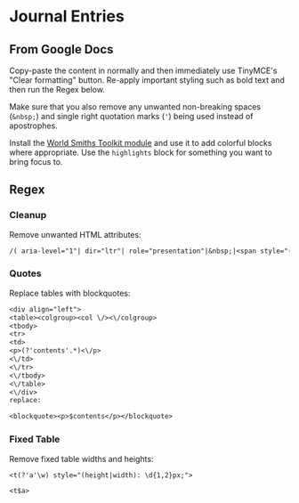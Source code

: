 # Journal Entries

## From Google Docs

Copy-paste the content in normally and then immediately use TinyMCE's "Clear formatting" button. Re-apply important styling such as bold text and then run the Regex below.

Make sure that you also remove any unwanted non-breaking spaces (`&nbsp;`) and single right quotation marks (`'`) being used instead of apostrophes.

Install the [World Smiths Toolkit module](https://foundryvtt.com/packages/wst) and use it to add colorful blocks where appropriate.
Use the `highlights` block for something you want to bring focus to.

## Regex

### Cleanup

Remove unwanted HTML attributes:

```txt
/( aria-level="1"| dir="ltr"| role="presentation"|&nbsp;|<span style="([^"]*)">|<\/span>)/gm
```

### Quotes

Replace tables with blockquotes:

```txt
<div align="left">
<table><colgroup><col \/><\/colgroup>
<tbody>
<tr>
<td>
<p>(?'contents'.*)<\/p>
<\/td>
<\/tr>
<\/tbody>
<\/table>
<\/div>
replace:
```

```txt
<blockquote><p>$contents</p></blockquote>
```

### Fixed Table

Remove fixed table widths and heights:

```txt
<t(?'a'\w) style="(height|width): \d{1,2}px;">
```

```txt
<t$a>
```
